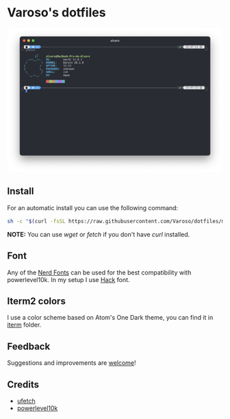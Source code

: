 # Varoso's dotfiles

![preview](assets/iterm2.png)

## Install

For an automatic install you can use the following command:

```zsh
sh -c "$(curl -fsSL https://raw.githubusercontent.com/Varoso/dotfiles/master/install.sh)" 
```

**NOTE:** You can use *wget* or *fetch* if you don't have *curl* installed.

## Font

Any of the [Nerd Fonts](https://github.com/ryanoasis/nerd-fonts) can be used for the best compatibility with powerlevel10k. In my setup I use [Hack](https://github.com/ryanoasis/nerd-fonts/tree/master/patched-fonts/Hack) font.

## Iterm2 colors

I use a color scheme based on Atom's One Dark theme, you can find it in [iterm](https://github.com/Varoso/dotfiles/tree/master/iterm) folder.

## Feedback

Suggestions and improvements are [welcome](https://github.com/Varoso/dotfiles/issues)!

## Credits

* [ufetch](https://gitlab.com/jschx/ufetch)
* [powerlevel10k](https://github.com/romkatv/powerlevel10k)
